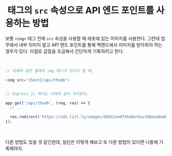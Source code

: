 # <img> 태그의 `src` 속성으로 API 엔드 포인트를 사용하는 방법

보통 `<img>` 태그 안에 `src` 속성을 사용할 때 레포에 있는 이미지를 사용한다. 그런데 업무에서 내부 이미지 말고 API 엔드 포인트를 통해 백엔드에서 이미지를 받아와야 하는 경우가 있다.
이걸로 삽질을 조금해서 간단하게 기록하려고 한다.

<br>

```js
// 아래와 같은 형태의 img 태그가 있다고 할 때,

<img src="{host}/api/thumb">


// Express.js 에서는 아래와 같이 처리한다.

app.get('/api/thumb', (req, res) => {
  // ...

  res.redirect('https://cdn.litt.ly/images/QbHSJonHT45aDntAucXQbmuAboHJmg9U?s=360x360&f=webp');
});
```

<br>

다른 방법도 있을 것 같긴한데, 일단은 이렇게 해보고 또 다른 방법이 있다면 나중에 기록해야지.
